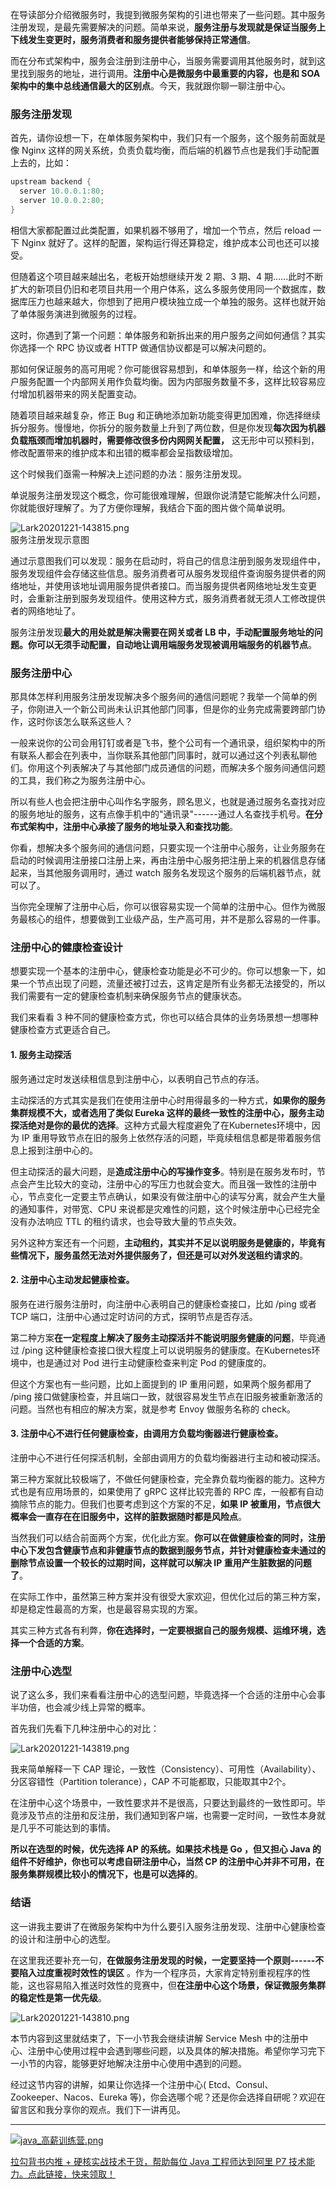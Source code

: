 在导读部分介绍微服务时，我提到微服务架构的引进也带来了一些问题。其中服务注册发现，是最先需要解决的问题。简单来说，**服务注册与发现就是保证当服务上下线发生变更时，服务消费者和服务提供者能够保持正常通信**。

而在分布式架构中，服务会注册到注册中心，当服务需要调用其他服务时，就到这里找到服务的地址，进行调用。**注册中心是微服务中最重要的内容，也是和 SOA 架构中的集中总线通信最大的区别点**。今天，我就跟你聊一聊注册中心。

### 服务注册发现

首先，请你设想一下，在单体服务架构中，我们只有一个服务，这个服务前面就是像 Nginx 这样的网关系统，负责负载均衡，而后端的机器节点也是我们手动配置上去的，比如：

```java
upstream backend { 
  server 10.0.0.1:80; 
  server 10.0.0.2:80; 
}
```

相信大家都配置过此类配置，如果机器不够用了，增加一个节点，然后 reload 一下 Nginx 就好了。这样的配置，架构运行得还算稳定，维护成本公司也还可以接受。

但随着这个项目越来越出名，老板开始想继续开发 2 期、3 期、4 期......此时不断扩大的新项目仍旧和老项目共用一个用户体系，这么多服务使用同一个数据库，数据库压力也越来越大，你想到了把用户模块独立成一个单独的服务。这样也就开始了单体服务演进到微服务的过程。

这时，你遇到了第一个问题：单体服务和新拆出来的用户服务之间如何通信？其实你选择一个 RPC 协议或者 HTTP 做通信协议都是可以解决问题的。

那如何保证服务的高可用呢？你可能很容易想到，和单体服务一样，给这个新的用户服务配置一个内部网关用作负载均衡。因为内部服务数量不多，这样比较容易应付增加机器带来的网关配置变动。

随着项目越来越复杂，修正 Bug 和正确地添加新功能变得更加困难，你选择继续拆分服务。慢慢地，你拆分的服务数量上升到了两位数，但是你发现**每次因为机器负载瓶颈而增加机器时，需要修改很多份内网网关配置，** 这无形中可以预料到，修改配置带来的维护成本和出错的概率都会呈指数级增加。

这个时候我们亟需一种解决上述问题的办法：服务注册发现。

单说服务注册发现这个概念，你可能很难理解，但跟你说清楚它能解决什么问题，你就能很好理解了。为了方便你理解，我结合下面的图片做个简单说明。

![Lark20201221-143815.png](https://s0.lgstatic.com/i/image/M00/8B/CD/CgqCHl_gQvSAGqjMAABuC4M18YQ271.png)  
服务注册发现示意图

通过示意图我们可以发现：服务在启动时，将自己的信息注册到服务发现组件中，服务发现组件会存储这些信息。服务消费者可从服务发现组件查询服务提供者的网络地址，并使用该地址调用服务提供者接口。而当服务提供者网络地址发生变更时，会重新注册到服务发现组件。使用这种方式，服务消费者就无须人工修改提供者的网络地址了。

服务注册发现**最大的用处就是解决需要在网关或者 LB 中，手动配置服务地址的问题。你可以无须手动配置，自动地让调用端服务发现被调用端服务的机器节点**。

### 服务注册中心

那具体怎样利用服务注册发现解决多个服务间的通信问题呢？我举一个简单的例子，你刚进入一个新公司尚未认识其他部门同事，但是你的业务完成需要跨部门协作，这时你该怎么联系这些人？

一般来说你的公司会用钉钉或者是飞书，整个公司有一个通讯录，组织架构中的所有联系人都会在列表中，当你联系其他部门同事时，就可以通过这个列表私聊他们。你用这个列表解决了与其他部门成员通信的问题，而解决多个服务间通信问题的工具，我们称之为服务注册中心。

所以有些人也会把注册中心叫作名字服务，顾名思义，也就是通过服务名查找对应的服务地址的服务，这有点像手机中的"通讯录"------通过人名查找手机号。**在分布式架构中，注册中心承接了服务的地址录入和查找功能**。

你看，想解决多个服务间的通信问题，只要实现一个注册中心服务，让业务服务在启动的时候调用注册接口注册上来，再由注册中心服务把注册上来的机器信息存储起来，当其他服务调用时，通过 watch 服务名发现这个服务的后端机器节点，就可以了。

当你完全理解了注册中心后，你可以很容易实现一个简单的注册中心。但作为微服务最核心的组件，想要做到工业级产品，生产高可用，并不是那么容易的一件事。

### 注册中心的健康检查设计

想要实现一个基本的注册中心，健康检查功能是必不可少的。你可以想象一下，如果一个节点出现了问题，流量还被打过去，这肯定是所有业务都无法接受的，所以我们需要有一定的健康检查机制来确保服务节点的健康状态。

我们来看看 3 种不同的健康检查方式，你也可以结合具体的业务场景想一想哪种健康检查方式更适合自己。

#### 1. 服务主动探活

服务通过定时发送续租信息到注册中心，以表明自己节点的存活。

主动探活的方式其实是我们在使用注册中心时用得最多的一种方式，**如果你的服务集群规模不大，或者选用了类似 Eureka 这样的最终一致性的注册中心，服务主动探活绝对是你的最优的选择**。这种方式最大程度避免了在Kubernetes环境中，因为 IP 重用导致节点在旧的服务上依然存活的问题，毕竟续租信息都是带着服务信息上报到注册中心的。

但主动探活的最大问题，是**造成注册中心的写操作变多**。特别是在服务发布时，节点会产生比较大的变动，注册中心的写压力也就会变大。而且强一致性的注册中心，节点变化一定要主节点确认，如果没有做注册中心的读写分离，就会产生大量的通知事件，对带宽、CPU 来说都是灾难性的问题，这个时候注册中心已经完全没有办法响应 TTL 的租约请求，也会导致大量的节点失效。

另外这种方案还有一个问题，**主动租约，其实并不足以说明服务是健康的，毕竟有些情况下，服务虽然无法对外提供服务了，但还是可以对外发送租约请求的**。

#### 2. 注册中心主动发起健康检查。

服务在进行服务注册时，向注册中心表明自己的健康检查接口，比如 /ping 或者 TCP 端口，注册中心通过定时访问的方式，探明节点是否存活。

第二种方案**在一定程度上解决了服务主动探活并不能说明服务健康的问题**，毕竟通过 /ping 这种健康检查接口很大程度上可以说明服务的健康度。在Kubernetes环境中，也是通过对 Pod 进行主动健康检查来判定 Pod 的健康度的。

但这个方案也有一些问题，比如上面提到的 IP 重用问题，如果两个服务都用了 /ping 接口做健康检查，并且端口一致，就很容易发生节点在旧服务被重新激活的问题。当然也有相应的解决方案，就是参考 Envoy 做服务名称的 check。

#### 3. 注册中心不进行任何健康检查，由调用方负载均衡器进行健康检查。

注册中心不进行任何探活机制，全部由调用方的负载均衡器进行主动和被动探活。

第三种方案就比较极端了，不做任何健康检查，完全靠负载均衡器的能力。这种方式也是有应用场景的，如果使用了 gRPC 这样比较完善的 RPC 库，一般都有自动摘除节点的能力。但我们也要考虑到这个方案的不足，**如果 IP 被重用，节点很大概率会一直存在在旧服务中，这样的脏数据随时都是风险点**。

当然我们可以结合前面两个方案，优化此方案。**你可以在做健康检查的同时，注册中心下发包含健康节点和非健康节点的数据到服务节点，并针对健康检查未通过的删除节点设置一个较长的过期时间，这样就可以解决 IP 重用产生脏数据的问题了**。

在实际工作中，虽然第三种方案并没有很受大家欢迎，但优化过后的第三种方案，却是稳定性最高的方案，也是最容易实现的方案。

其实三种方式各有利弊，**你在选择时，一定要根据自己的服务规模、运维环境，选择一个合适的方案**。

### 注册中心选型

说了这么多，我们来看看注册中心的选型问题，毕竟选择一个合适的注册中心会事半功倍，也会减少线上异常的概率。

首先我们先看下几种注册中心的对比：

![Lark20201221-143819.png](https://s0.lgstatic.com/i/image2/M01/03/A5/CgpVE1_gQwKAeiByAAC0OeXR6rM346.png)

我来简单解释一下 CAP 理论，一致性（Consistency）、可用性（Availability）、分区容错性（Partition tolerance），CAP 不可能都取，只能取其中2个。

在注册中心这个场景中，一致性要求并不是很高，只要达到最终的一致性即可。毕竟涉及节点的注册和反注册，我们通知到客户端，也需要一定时间，一致性本身就是几乎不可能达到的事情。

**所以在选型的时候，优先选择 AP 的系统。如果技术栈是 Go ，但又担心 Java 的组件不好维护，你也可以考虑自研注册中心，当然 CP 的注册中心并非不可用，在服务集群规模比较小的情况下，也是可以选择的**。

### 结语

这一讲我主要讲了在微服务架构中为什么要引入服务注册发现、注册中心健康检查的设计和注册中心的选型。

在这里我还要补充一句，**在做服务注册发现的时候，一定要坚持一个原则------不要陷入过度重视时效性的误区** 。作为一个程序员，大家肯定特别重视程序的性能，这也容易陷入推送时效性的竞赛中，但**在注册中心这个场景，保证微服务集群的稳定性是第一优先级**。

![Lark20201221-143810.png](https://s0.lgstatic.com/i/image/M00/8B/C2/Ciqc1F_gQxmAEAQpAAGMDFMaHJc522.png)

本节内容到这里就结束了，下一小节我会继续讲解 Service Mesh 中的注册中心、注册中心使用过程中会遇到哪些问题，以及具体的解决措施。希望你学习完下一小节的内容，能够更好地解决注册中心使用中遇到的问题。

经过这节内容的讲解，如果让你选择一个注册中心( Etcd、Consul、Zookeeper、Nacos、Eureka 等)，你会选哪个呢？还是你会选择自研呢？欢迎在留言区和我分享你的观点。我们下一讲再见。

*** ** * ** ***

[![java_高薪训练营.png](https://s0.lgstatic.com/i/image/M00/8B/BD/Ciqc1F_gEFiAcnCNAAhXSgFweBY589.png)](https://shenceyun.lagou.com/t/Mka)

[拉勾背书内推 + 硬核实战技术干货，帮助每位 Java 工程师达到阿里 P7 技术能力。点此链接，快来领取！](https://shenceyun.lagou.com/t/Mka)
